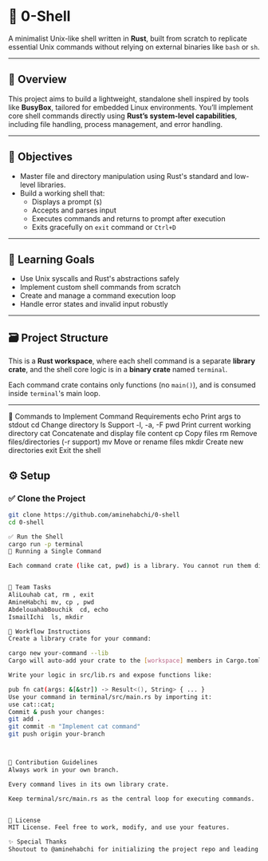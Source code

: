 # 🐚 0-Shell

A minimalist Unix-like shell written in **Rust**, built from scratch to replicate essential Unix commands without relying on external binaries like `bash` or `sh`.

---

## 📖 Overview

This project aims to build a lightweight, standalone shell inspired by tools like **BusyBox**, tailored for embedded Linux environments. You’ll implement core shell commands directly using **Rust’s system-level capabilities**, including file handling, process management, and error handling.

---

## 🎯 Objectives

- Master file and directory manipulation using Rust's standard and low-level libraries.
- Build a working shell that:
  - Displays a prompt (`$`)
  - Accepts and parses input
  - Executes commands and returns to prompt after execution
  - Exits gracefully on `exit` command or `Ctrl+D`

---

## 🧠 Learning Goals

- Use Unix syscalls and Rust's abstractions safely
- Implement custom shell commands from scratch
- Create and manage a command execution loop
- Handle error states and invalid input robustly

---

## 🗃️ Project Structure

This is a **Rust workspace**, where each shell command is a separate **library crate**, and the shell core logic is in a **binary crate** named `terminal`.

Each command crate contains only functions (no `main()`), and is consumed inside `terminal`'s main loop.

---
🔧 Commands to Implement
Command	Requirements
echo	Print args to stdout
cd	Change directory
ls	Support -l, -a, -F
pwd	Print current working directory
cat	Concatenate and display file content
cp	Copy files
rm	Remove files/directories (-r support)
mv	Move or rename files
mkdir	Create new directories
exit	Exit the shell

## ⚙️ Setup

### ✅ Clone the Project

```bash
git clone https://github.com/aminehabchi/0-shell
cd 0-shell

✅ Run the Shell
cargo run -p terminal
🧪 Running a Single Command

Each command crate (like cat, pwd) is a library. You cannot run them directly, but they are invoked from terminal.


👥 Team Tasks
AliLouhab cat, rm , exit
AmineHabchi	mv, cp , pwd
AbdelouahabBouchik	cd, echo
IsmailIchi	ls, mkdir

🚀 Workflow Instructions
Create a library crate for your command:

cargo new your-command --lib
Cargo will auto-add your crate to the [workspace] members in Cargo.toml.

Write your logic in src/lib.rs and expose functions like:

pub fn cat(args: &[&str]) -> Result<(), String> { ... }
Use your command in terminal/src/main.rs by importing it:
use cat::cat;
Commit & push your changes:
git add .
git commit -m "Implement cat command"
git push origin your-branch



🤝 Contribution Guidelines
Always work in your own branch.

Every command lives in its own library crate.

Keep terminal/src/main.rs as the central loop for executing commands.


🧾 License
MIT License. Feel free to work, modify, and use your features.

✨ Special Thanks
Shoutout to @aminehabchi for initializing the project repo and leading the workspace setup.